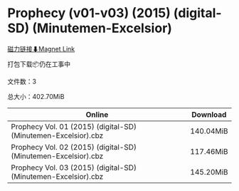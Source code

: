 # Prophecy (v01-v03) (2015) (digital-SD) (Minutemen-Excelsior)

[磁力链接⬇Magnet Link](magnet:?xt=urn:btih:3e9a77517818d3e5ea262d01a6d2abc4afb2de83&dn=Prophecy%20%28v01-v03%29%20%282015%29%20%28digital-SD%29%20%28Minutemen-Excelsior%29)

打包下载📦仍在工事中

文件数：3

总大小：402.70MiB

Online | Download
--- | ---
Prophecy Vol. 01 (2015) (digital-SD) (Minutemen-Excelsior).cbz | 140.04MiB
Prophecy Vol. 02 (2015) (digital-SD) (Minutemen-Excelsior).cbz | 117.46MiB
Prophecy Vol. 03 (2015) (digital-SD) (Minutemen-Excelsior).cbz | 145.20MiB